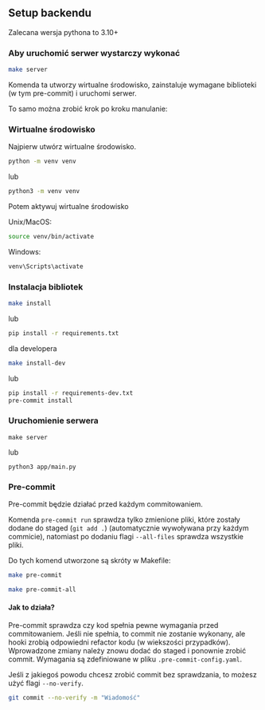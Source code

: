 ## Setup backendu

Zalecana wersja pythona to 3.10+

### Aby uruchomić serwer wystarczy wykonać

```sh
make server
```

Komenda ta utworzy wirtualne środowisko, zainstaluje wymagane biblioteki (w tym pre-commit) i uruchomi serwer.

To samo można zrobić krok po kroku manulanie:

### Wirtualne środowisko

Najpierw utwórz wirtualne środowisko.

```sh
python -m venv venv
```

lub

```sh
python3 -m venv venv
```

Potem aktywuj wirtualne środowisko

Unix/MacOS:

```sh
source venv/bin/activate
```

Windows:

```sh
venv\Scripts\activate
```

### Instalacja bibliotek

```sh
make install
```

lub

```sh
pip install -r requirements.txt
```

dla developera

```sh
make install-dev
```

lub

```sh
pip install -r requirements-dev.txt
pre-commit install
```

### Uruchomienie serwera

```
make server
```

lub

```
python3 app/main.py
```

### Pre-commit

Pre-commit będzie działać przed każdym commitowaniem.

Komenda `pre-commit run` sprawdza tylko zmienione pliki, które zostały dodane do staged (`git add .`) (automatycznie wywoływana przy każdym commicie), natomiast po dodaniu flagi `--all-files` sprawdza wszystkie pliki.

Do tych komend utworzone są skróty w Makefile:

```sh
make pre-commit
```

```sh
make pre-commit-all
```

#### Jak to działa?

Pre-commit sprawdza czy kod spełnia pewne wymagania przed commitowaniem. Jeśli nie spełnia, to commit nie zostanie wykonany, ale hooki zrobią odpowiedni refactor kodu (w wiekszości przypadków). Wprowadzone zmiany należy znowu dodać do staged i ponownie zrobić commit. Wymagania są zdefiniowane w pliku `.pre-commit-config.yaml`.

Jeśli z jakiegoś powodu chcesz zrobić commit bez sprawdzania, to możesz użyć flagi `--no-verify`.

```sh
git commit --no-verify -m "Wiadomość"
```
